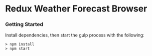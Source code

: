# Redux Weather Forecast Browser

### Getting Started
Install dependencies, then start the gulp process with the following:
```
> npm install
> npm start
```
